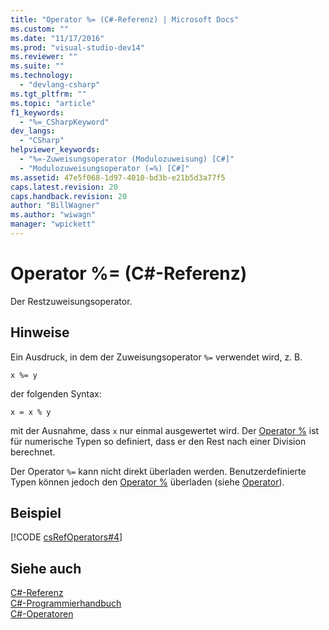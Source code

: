 ```yaml
---
title: "Operator %= (C#-Referenz) | Microsoft Docs"
ms.custom: ""
ms.date: "11/17/2016"
ms.prod: "visual-studio-dev14"
ms.reviewer: ""
ms.suite: ""
ms.technology: 
  - "devlang-csharp"
ms.tgt_pltfrm: ""
ms.topic: "article"
f1_keywords: 
  - "%=_CSharpKeyword"
dev_langs: 
  - "CSharp"
helpviewer_keywords: 
  - "%=-Zuweisungsoperator (Modulozuweisung) [C#]"
  - "Modulozuweisungsoperator (=%) [C#]"
ms.assetid: 47e5f068-1d97-4010-bd3b-e21b5d3a77f5
caps.latest.revision: 20
caps.handback.revision: 20
author: "BillWagner"
ms.author: "wiwagn"
manager: "wpickett"
---
```

# Operator %= (C#-Referenz)
Der Restzuweisungsoperator.  
  
## Hinweise  
 Ein Ausdruck, in dem der Zuweisungsoperator `%=` verwendet wird, z. B.  
  
```  
x %= y  
```  
  
 der folgenden Syntax:  
  
```  
x = x % y  
```  
  
 mit der Ausnahme, dass `x` nur einmal ausgewertet wird.  Der [Operator %](../../../csharp/language-reference/operators/modulus-operator.md) ist für numerische Typen so definiert, dass er den Rest nach einer Division berechnet.  
  
 Der Operator `%=` kann nicht direkt überladen werden. Benutzerdefinierte Typen können jedoch den [Operator %](../../../csharp/language-reference/operators/modulus-operator.md) überladen \(siehe [Operator](../../../csharp/language-reference/keywords/operator.md)\).  
  
## Beispiel  
 [!CODE [csRefOperators#4](../CodeSnippet/VS_Snippets_VBCSharp/csrefOperators#4)]  
  
## Siehe auch  
 [C\#\-Referenz](../../../csharp/language-reference/index.md)   
 [C\#\-Programmierhandbuch](../../../csharp/programming-guide/index.md)   
 [C\#\-Operatoren](../../../csharp/language-reference/operators/index.md)